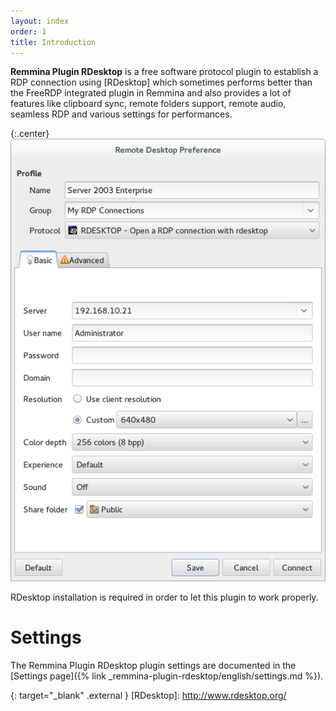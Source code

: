```yaml
---
layout: index
order: 1
title: Introduction
---
```

**Remmina Plugin RDesktop** is a free software protocol plugin to establish a
RDP connection using [RDesktop] which sometimes performs better than the FreeRDP
integrated plugin in Remmina and also provides a lot of features like clipboard
sync, remote folders support, remote audio, seamless RDP and various settings
for performances.

{:.center}
![General settings](/resources/remmina-plugin-rdesktop/archive/latest/english/general.png)

RDesktop installation is required in order to let this plugin to work properly.

# Settings

The Remmina Plugin RDesktop plugin settings are documented in the
[Settings page]({% link _remmina-plugin-rdesktop/english/settings.md %}).

{: target="_blank" .external }
[RDesktop]: http://www.rdesktop.org/